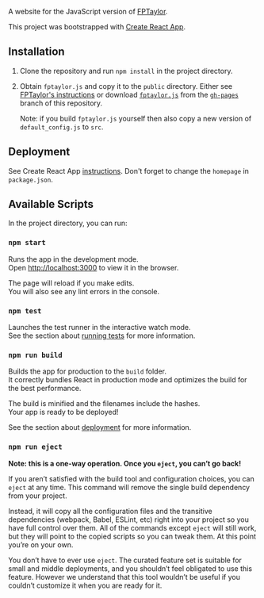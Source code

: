 A website for the JavaScript version of [FPTaylor](https://github.com/soarlab/FPTaylor).

This project was bootstrapped with [Create React App](https://github.com/facebook/create-react-app).

## Installation

1) Clone the repository and run `npm install` in the project directory.

2) Obtain `fptaylor.js` and copy it to the `public` directory. Either see [FPTaylor's instructions](https://github.com/soarlab/FPTaylor#JavaScript) or download [`fptaylor.js`](https://github.com/monadius/FPTaylorJS/blob/gh-pages/fptaylor.js) from the [`gh-pages`](https://github.com/monadius/FPTaylorJS/tree/gh-pages) branch of this repository.

   Note: if you build `fptaylor.js` yourself then also copy a new version of `default_config.js` to `src`.

## Deployment

See Create React App [instructions](https://create-react-app.dev/docs/deployment/). Don't forget to change
the `homepage` in `package.json`.

## Available Scripts

In the project directory, you can run:

### `npm start`

Runs the app in the development mode.<br />
Open [http://localhost:3000](http://localhost:3000) to view it in the browser.

The page will reload if you make edits.<br />
You will also see any lint errors in the console.

### `npm test`

Launches the test runner in the interactive watch mode.<br />
See the section about [running tests](https://facebook.github.io/create-react-app/docs/running-tests) for more information.

### `npm run build`

Builds the app for production to the `build` folder.<br />
It correctly bundles React in production mode and optimizes the build for the best performance.

The build is minified and the filenames include the hashes.<br />
Your app is ready to be deployed!

See the section about [deployment](https://facebook.github.io/create-react-app/docs/deployment) for more information.

### `npm run eject`

**Note: this is a one-way operation. Once you `eject`, you can’t go back!**

If you aren’t satisfied with the build tool and configuration choices, you can `eject` at any time. This command will remove the single build dependency from your project.

Instead, it will copy all the configuration files and the transitive dependencies (webpack, Babel, ESLint, etc) right into your project so you have full control over them. All of the commands except `eject` will still work, but they will point to the copied scripts so you can tweak them. At this point you’re on your own.

You don’t have to ever use `eject`. The curated feature set is suitable for small and middle deployments, and you shouldn’t feel obligated to use this feature. However we understand that this tool wouldn’t be useful if you couldn’t customize it when you are ready for it.